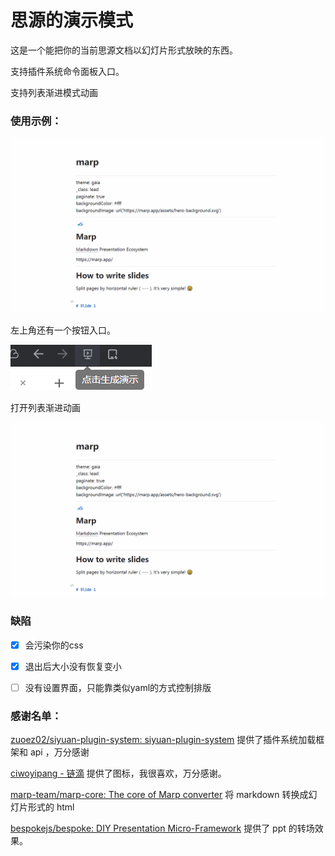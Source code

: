 # 思源的演示模式

这是一个能把你的当前思源文档以幻灯片形式放映的东西。

支持插件系统命令面板入口。

支持列表渐进模式动画

### 使用示例：

![Alt text](img/%E6%BC%94%E7%A4%BA%E6%A8%A1%E5%BC%8F%E6%94%B9%E8%BF%9B.gif)

左上角还有一个按钮入口。

![Alt text](img/%E6%8C%89%E9%92%AE.png)

打开列表渐进动画

![Alt text](img/%E6%BC%94%E7%A4%BA%E6%A8%A1%E5%BC%8F%E6%94%B9%E8%BF%9B.gif)

### 缺陷

* [x] 会污染你的css
* [x] 退出后大小没有恢复变小
* [ ] 没有设置界面，只能靠类似yaml的方式控制排版



### 感谢名单：

[zuoez02/siyuan-plugin-system: siyuan-plugin-system](https://github.com/zuoez02/siyuan-plugin-system) 提供了插件系统加载框架和 api ，万分感谢

[ciwoyipang - 链滴](https://ld246.com/member/ciwoyipang) 提供了图标，我很喜欢，万分感谢。

[marp-team/marp-core: The core of Marp converter](https://github.com/marp-team/marp-core) 将 markdown 转换成幻灯片形式的 html

[bespokejs/bespoke: DIY Presentation Micro-Framework](https://github.com/bespokejs/bespoke) 提供了 ppt 的转场效果。